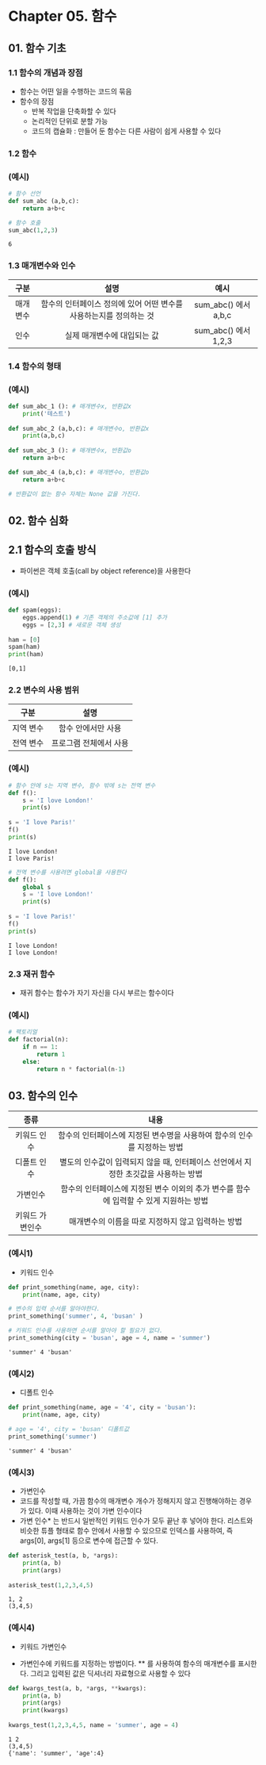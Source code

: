 # Chapter 05. 함수



## 01. 함수 기초



### 1.1 함수의 개념과 장점

* 함수는 어떤 일을 수행하는 코드의 묶음
* 함수의 장점
  * 반복 작업을 단축화할 수 있다
  * 논리적인 단위로 분할 가능
  * 코드의 캡슐화 : 만들어 둔 함수는 다른 사람이 쉽게 사용할 수 있다



### 1.2 함수



### (예시)

```python
# 함수 선언
def sum_abc (a,b,c):
    return a+b+c
```

```python
# 함수 호출
sum_abc(1,2,3)
```

```
6
```



### 1.3 매개변수와 인수

|   구분   |                             설명                             |         예시         |
| :------: | :----------------------------------------------------------: | :------------------: |
| 매개변수 | 함수의 인터페이스 정의에 있어 어떤 변수를 사용하는지를 정의하는 것 | sum_abc() 에서 a,b,c |
|   인수   |                 실제 매개변수에 대입되는 값                  | sum_abc() 에서 1,2,3 |



### 1.4 함수의 형태



### (예시)

```python
def sum_abc_1 (): # 매개변수x, 반환값x
    print('테스트')
    
def sum_abc_2 (a,b,c): # 매개변수o, 반환값x
    print(a,b,c)
    
def sum_abc_3 (): # 매개변수x, 반환값o
    return a+b+c

def sum_abc_4 (a,b,c): # 매개변수o, 반환값o
    return a+b+c

# 반환값이 없는 함수 자체는 None 값을 가진다.
```



## 02. 함수 심화



## 2.1 함수의 호출 방식

- 파이썬은 객체 호출(call by object reference)을 사용한다



### (예시)

```python
def spam(eggs):
    eggs.append(1) # 기존 객체의 주소값에 [1] 추가
    eggs = [2,3] # 새로운 객체 생성
    
ham = [0]
spam(ham)
print(ham)
```

```
[0,1]
```



### 2.2 변수의 사용 범위

|   구분    |          설명          |
| :-------: | :--------------------: |
| 지역 변수 |   함수 안에서만 사용   |
| 전역 변수 | 프로그램 전체에서 사용 |



### (예시)

```python
# 함수 안에 s는 지역 변수, 함수 밖에 s는 전역 변수
def f():
    s = 'I love London!'
    print(s)
    
s = 'I love Paris!'
f()
print(s)
```

```
I love London!
I love Paris!
```



```python
# 전역 변수를 사용려면 global을 사용한다
def f():
    global s
    s = 'I love London!'
    print(s)
    
s = 'I love Paris!'
f()
print(s)
```

```
I love London!
I love London!
```



### 2.3 재귀 함수

- 재귀 함수는 함수가 자기 자신을 다시 부르는 함수이다



### (예시)

```python
# 팩토리얼
def factorial(n):
    if n == 1:
        return 1
    else:
        return n * factorial(n-1)    
```



## 03. 함수의 인수

|      종류       |                             내용                             |
| :-------------: | :----------------------------------------------------------: |
|   키워드 인수   | 함수의 인터페이스에 지정된 변수명을 사용하여 함수의 인수를 지정하는 방법 |
|   디폴트 인수   | 별도의 인수값이 입력되지 않을 때, 인터페이스 선언에서 지정한 초깃값을 사용하는 방법 |
|    가변인수     | 함수의 인터페이스에 지정된 변수 이외의 추가 변수를 함수에 입력할 수 있게 지원하는 방법 |
| 키워드 가변인수 |      매개변수의 이름을 따로 지정하지 않고 입력하는 방법      |



### (예시1)

- 키워드 인수

```python
def print_something(name, age, city):
	print(name, age, city)

# 변수의 입력 순서를 알아야한다.
print_something('summer', 4, 'busan' )

# 키워드 인수를 사용하면 순서를 알아야 할 필요가 없다. 
print_something(city = 'busan', age = 4, name = 'summer') 
```

```
'summer' 4 'busan'
```



### (예시2)

- 디폴트 인수

```python
def print_something(name, age = '4', city = 'busan'): 
	print(name, age, city)

# age = '4', city = 'busan' 디폴트값    
print_something('summer')    
```

```
'summer' 4 'busan'
```



### (예시3)

- 가변인수
- 코드를 작성할 때, 가끔 함수의 매개변수 개수가 정해지지 않고 진행해야하는 경우가 있다. 이때 사용하는 것이 가변 인수이다
- 가변 인수* 는 반드시 일반적인 키워드 인수가 모두 끝난 후 넣어야 한다.  리스트와 비슷한 튜플 형태로 함수 안에서 사용할 수 있으므로 인덱스를 사용하여, 즉 args[0], args[1] 등으로 변수에 접근할 수 있다.

```python
def asterisk_test(a, b, *args):
    print(a, b)
    print(args)
    
asterisk_test(1,2,3,4,5)
```

```
1, 2
(3,4,5)
```



### (예시4)

- 키워드 가변인수

* 가변인수에 키워드를 지정하는 방법이다. ** 를 사용하여 함수의 매개변수를 표시한다. 그리고 입력된 값은 딕셔너리 자료형으로 사용할 수 있다

```python
def kwargs_test(a, b, *args, **kwargs):
    print(a, b)
    print(args)
    print(kwargs)
    
kwargs_test(1,2,3,4,5, name = 'summer', age = 4)
```

```
1 2
(3,4,5)
{'name': 'summer', 'age':4}
```

